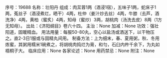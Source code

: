 序号：19688
名称：壮阳丹
组成：肉苁蓉1两（酒浸1宿），五味子1两，蛇床子1两，菟丝子（酒浸煮烂，晒干）4两，杜仲（姜汁炒去丝）4两，牛膝（去芦，酒洗净）4两，黄柏（蜜炙）4两，知母（蜜炒）3两，胡桃肉（汤洗去皮）8两（1方无知母）。
出处：《济阳纲目》卷六十四。
主治：None
加减：None
功效：强壮阳道，固暖精血。
用法用量：每服50-80丸，空心以盐汤或酒送下，以干物压之。直2-3日1服或与固精丸间用。
制备方法：上为细末，春、夏用粥，秋、冬用炼蜜，其粥用糯米1碗煮之，将胡桃肉捣烂为膏，和匀，石臼内杵千余下，为丸如梧桐子大。
临床应用：None
各家论述：None
用药禁忌：None
附注：None
